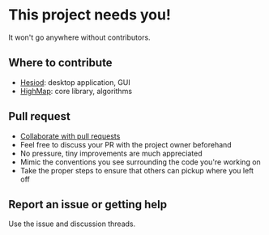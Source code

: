 # This project needs you!

It won't go anywhere without contributors.

## Where to contribute
- [Hesiod](https://github.com/otto-link/Hesiod): desktop application, GUI
- [HighMap](https://github.com/otto-link/HighMap): core library, algorithms

## Pull request

- [Collaborate with pull requests](https://docs.github.com/en/pull-requests/collaborating-with-pull-requests)
- Feel free to discuss your PR with the project owner beforehand 
- No pressure, tiny improvements are much appreciated 
- Mimic the conventions you see surrounding the code you're working on
- Take the proper steps to ensure that others can pickup where you left off

## Report an issue or getting help

Use the issue and discussion threads.
